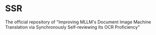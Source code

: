 # SSR
The official repository of "Improving MLLM's Document Image Machine Translation via Synchronously Self-reviewing Its OCR Proficiency"
